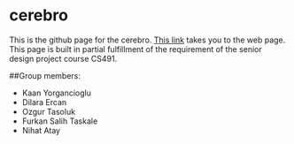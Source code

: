 # cerebro
This is the github page for the cerebro. [This link](www.google.com) takes you to the web page.
This page is built in partial fulfillment of the requirement of the senior design project course CS491.


##Group members:
- Kaan Yorgancioglu 
- Dilara Ercan
- Ozgur Tasoluk
- Furkan Salih Taskale
- Nihat Atay